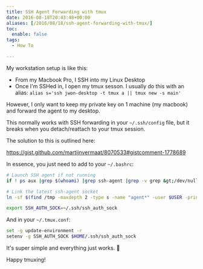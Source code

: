 ```yaml
---
title: SSH Agent Forwarding with tmux
date: 2016-08-18T20:43:48+00:00
aliases: [/2016/08/18/ssh-agent-forwarding-with-tmux/]
toc:
  enable: false
tags:
  - How To

---
```

My workstation setup is like this:

  * From my Macbook Pro, I SSH into my Linux Desktop
  * Once I'm SSHed in, I open my tmux sesson. I usually do this with an alias: `alias s='ssh jwon-desktop -t tmux a || tmux new -s main'`

However, I only want to keep my private key on 1 machine (my macbook) and forward the agent to my desktop.

This normally works with SSH forwarding in your `~/.ssh/config` file, but it breaks when you detach/reattach to your tmux session.

The solution to this is outlined here:

<https://gist.github.com/martijnvermaat/8070533#gistcomment-1778689>

In essence, you just need to add to your `~/.bashrc`:
```bash
# Launch SSH agent if not running
if ! ps aux |grep $(whoami) |grep ssh-agent |grep -v grep &gt;/dev/null; then ssh-agent ; fi

# Link the latest ssh-agent socket
ln -sf $(find /tmp -maxdepth 2 -type s -name "agent*" -user $USER -printf '%T@ %p\n' 2&gt;/dev/null |sort -n|tail -1|cut -d' ' -f2) ~/.ssh/ssh_auth_sock

export SSH_AUTH_SOCK=~/.ssh/ssh_auth_sock
```  

And in your `~/.tmux.conf`:
```bash
set -g update-environment -r
setenv -g SSH_AUTH_SOCK $HOME/.ssh/ssh_auth_sock
```  

It's super simple and everything just works. 🙂

Happy tmuxing!
